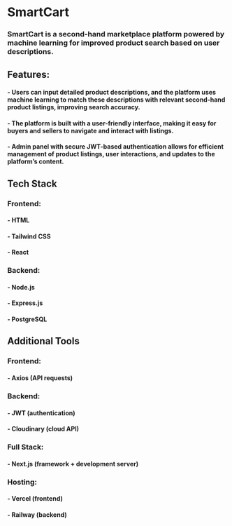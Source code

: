 # SmartCart

### SmartCart is a second-hand marketplace platform powered by machine learning for improved product search based on user descriptions.

## Features:

#### - Users can input detailed product descriptions, and the platform uses machine learning to match these descriptions with relevant second-hand product listings, improving search accuracy.

#### - The platform is built with a user-friendly interface, making it easy for buyers and sellers to navigate and interact with listings.

#### - Admin panel with secure JWT-based authentication allows for efficient management of product listings, user interactions, and updates to the platform’s content.

## Tech Stack

### Frontend:

#### - HTML

#### - Tailwind CSS

#### - React

### Backend:

#### - Node.js

#### - Express.js

#### - PostgreSQL

## Additional Tools

### Frontend:

#### - Axios (API requests)

### Backend:

#### - JWT (authentication)

#### - Cloudinary (cloud API)

### Full Stack:

#### - Next.js (framework + development server)

### Hosting:

#### - Vercel (frontend)

#### - Railway (backend)
